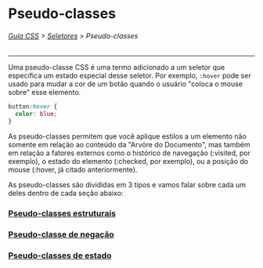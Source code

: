 # Pseudo-classes
###### [Guia CSS](../README.md) > [Seletores](./seletores.md) > Pseudo-classes
---

Uma pseudo-classe CSS é uma termo adicionado a um seletor que específica um estado especial desse seletor. Por exemplo, `:hover` pode ser usado para mudar a cor de um botão quando o usuário "coloca o mouse sobre" esse elemento.

```css
button:hover {
  color: blue;
}
```

As pseudo-classes permitem que você aplique estilos a um elemento não somente em relação ao conteúdo da "Arvóre do Documento", mas também em relação a fatores externos como o histórico de navegação (:visited, por exemplo), o estado do elemento (:checked, por exemplo), ou a posição do mouse (:hover, já citado anteriormente).

As pseudo-classes são divididas em 3 tipos e vamos falar sobre cada um deles dentro de cada seção abaixo:

### [Pseudo-classes estruturais](./pseudo-classes-estruturais.md)
### [Pseudo-classe de negação]()
### [Pseudo-classes de estado]()
